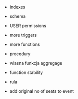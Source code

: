* indexes
* schema
* USER permissions

* more triggers
* more functions
* procedury
* wlasna funkcja aggregage
* function stability
* rula

* add original no of seats to event

<!-- 
tabele
* zrobic cos z on delete cascade

inne triggery (nie jako checki)
* jeszcze cos...
* moze jakis "event trigger" (DDL)

funckje
* artysta odwoluje event (usun wpis z event artist i jezeli to jedyny artysta na tym evencie to odwolaj event)
* cos z ustawieniem stability

procedura
* jedna z funkcji niech bedzie procedura
* ogolnie cos z explicit tranzakcja

query
* fetch
* cursor
* upsert
* window funciton
 -->

<!-- JUZ UZYTE

* inner join, left join
* views
* materialized views
* triggery
* rule
* funkcje
* paginacja (OFFSET I LIMIT)
* CTE (common table expression)
* aggregacja (array_agg, json, count...)
* lateral join
* subquery
* age, extract, type cast
* window function
* postgis
* textsearch
* coalesce 
* filter
  -->
